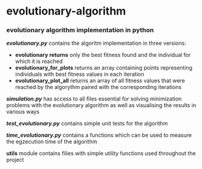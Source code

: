 # evolutionary-algorithm

### evolutionary algorithm implementation in python

***evolutionary.py*** contains the algoritm implementation in three versions:
  - **evolutionary returns** only the best fitness found and the individual for which it is reached
  - **evolutionary_for_plots** returns an array containing points representing individuals with best fitness values in each iteration
  - **evolutionary_plot_all** returns an array of all fitness values that were reached by the algorythm paired with the corresponding iterations

***simulation.py*** has access to all files essential for solving minimization problems with the evolutionary algorithm as well as visualising the results in various ways

***test_evolutionary.py*** contains simple unit tests for the algorithm

***time_evolutionary.py*** contains a functions which can be used to measure the egzecution time of the algorithm

**utils** module contains filies with simple utility functions used throughout the project
